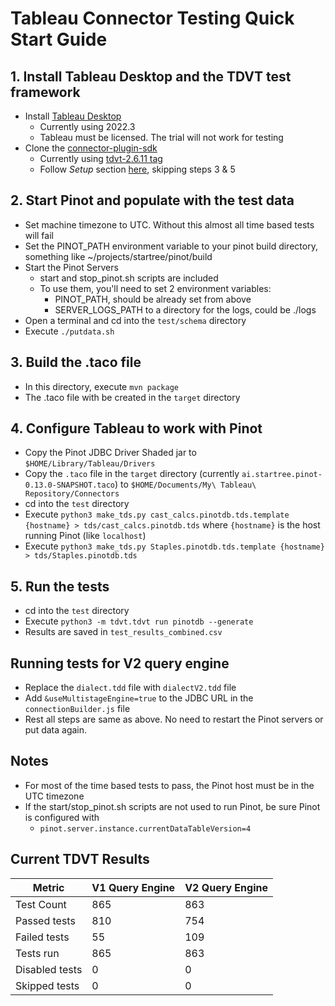 # Tableau Connector Testing Quick Start Guide

## 1. Install Tableau Desktop and the TDVT test framework
- Install [Tableau Desktop](https://www.tableau.com/products/desktop)
    - Currently using 2022.3
    - Tableau must be licensed. The trial will not work for testing
- Clone the [connector-plugin-sdk](https://github.com/tableau/connector-plugin-sdk)
    - Currently using [tdvt-2.6.11 tag](https://github.com/tableau/connector-plugin-sdk/releases/tag/tdvt-2.6.11) 
    - Follow _Setup_ section [here](https://tableau.github.io/connector-plugin-sdk/docs/tdvt), skipping steps 3 & 5

## 2. Start Pinot and populate with the test data
- Set machine timezone to UTC. Without this almost all time based tests will fail
- Set the PINOT_PATH environment variable to your pinot build directory, something like ~/projects/startree/pinot/build
- Start the Pinot Servers
	- start and stop_pinot.sh scripts are included
	- To use them, you'll need to set 2 environment variables:
		- PINOT_PATH, should be already set from above
		- SERVER_LOGS_PATH to a directory for the logs, could be ./logs
- Open a terminal and cd into the `test/schema` directory
- Execute `./putdata.sh`

## 3. Build the .taco file
- In this directory, execute `mvn package`
- The .taco file with be created in the `target` directory

## 4. Configure Tableau to work with Pinot
- Copy the Pinot JDBC Driver Shaded jar to `$HOME/Library/Tableau/Drivers`
- Copy the `.taco` file in the `target` directory (currently `ai.startree.pinot-0.13.0-SNAPSHOT.taco`) to `$HOME/Documents/My\ Tableau\ Repository/Connectors`
- cd into the `test` directory
- Execute `python3 make_tds.py cast_calcs.pinotdb.tds.template {hostname} > tds/cast_calcs.pinotdb.tds` where `{hostname}` is the host running Pinot (like `localhost`)
- Execute `python3 make_tds.py Staples.pinotdb.tds.template {hostname} > tds/Staples.pinotdb.tds`

## 5. Run the tests
- cd into the `test` directory
- Execute `python3 -m tdvt.tdvt run pinotdb --generate`
- Results are saved in `test_results_combined.csv`


## Running tests for V2 query engine
- Replace the `dialect.tdd` file with `dialectV2.tdd` file
- Add `&useMultistageEngine=true` to the JDBC URL in the `connectionBuilder.js` file
- Rest all steps are same as above. No need to restart the Pinot servers or put data again.

## Notes
- For most of the time based tests to pass, the Pinot host must be in the UTC timezone
- If the start/stop_pinot.sh scripts are not used to run Pinot, be sure Pinot is configured with
    - `pinot.server.instance.currentDataTableVersion=4`

## Current TDVT Results

| Metric          | V1 Query Engine | V2 Query Engine |
|-----------------|-----------------|-----------------|
| Test Count      | 865             | 863             |
| Passed tests    | 810             | 754             |
| Failed tests    | 55              | 109             |
| Tests run       | 865             | 863             |
| Disabled tests  | 0               | 0               |
| Skipped tests   | 0               | 0               |

